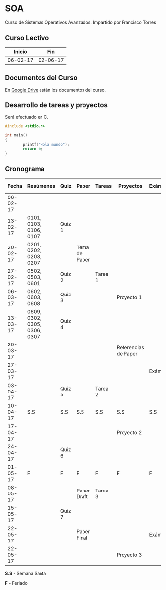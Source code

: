 # SOA
Curso de Sistemas Operativos Avanzados. Impartido por Francisco Torres

## Curso Lectivo 

| Inicio        | Fin           |
| ------------- | ------------- |
| 06-02-17      | 02-06-17      |

## Documentos del Curso

En [Google Drive](https://drive.google.com/open?id=0B_Baa_5ted-daUFUV0c3cnhydmc) están los documentos del curso. 

## Desarrollo de tareas y proyectos

Será efectuado en C. 

```c 
#include <stdio.h>

int main()
{
        printf("Hola mundo");
        return 0;
}
```

## Cronograma 

| Fecha         | Resúmenes     | Quiz          | Paper         | Tareas        | Proyectos     | Exámenes      | P. Oral       |
| ------------- | ------------- | ------------- | ------------- | ------------- | ------------- | ------------- | ------------- |
| 06-02-17      |  |  |  |  |  |  |  |
| 13-02-17      |  0101, 0103, 0106, 0107 | Quiz 1 |  |  |  |  |  |
| 20-02-17      |  0201, 0202, 0203, 0207 |  | Tema de Paper |  |  |  |  |
| 27-02-17      |  0502, 0503, 0601 | Quiz 2 |  | Tarea 1 |  |  |  |
| 06-03-17      |  0602, 0603, 0608 | Quiz 3 |  |  | Proyecto 1 |  |  |
| 13-03-17      |  0609, 0302, 0305, 0306, 0307 | Quiz 4 |  |  |  |  |  |
| 20-03-17      |  |  |  |  | Referencias de Paper |  |  |
| 27-03-17      |  |  |  |  |  | Exámen 1 |  |
| 03-04-17      |  | Quiz 5 |  | Tarea 2 |  |  |  |
| 10-04-17      | S.S | S.S | S.S | S.S | S.S | S.S | S.S |
| 17-04-17      |  |  |  |  | Proyecto 2 |  |  |
| 24-04-17      |  | Quiz 6 |  |  |  |  |  |
| 01-05-17      | F | F | F | F | F | F | F |
| 08-05-17      |  |  | Paper Draft | Tarea 3 |  |  |  |
| 15-05-17      |  | Quiz 7 |  |  |  |  |  |
| 22-05-17      |  |  | Paper Final |  |  | Exámen 2 |  |
| 22-05-17      |  |  |  |  | Proyecto 3 |  |  |

**S.S** - Semana Santa

**F** - Feriado